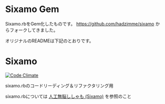 Sixamo Gem
==========

Sixamo.rbをGem化したものです。
https://github.com/hadzimme/sixamo からフォークしてきました。

オリジナルのREADMEは下記のとおりです。


Sixamo
======

[![Code Climate](https://codeclimate.com/github/hadzimme/sixamo/badges/gpa.svg)][gpa]

[gpa]: https://codeclimate.com/github/hadzimme/sixamo

sixamo.rbのコードリーディング＆リファクタリング用

sixamo.rbについては [人工無脳ししゃも (Sixamo)](http://yowaken.dip.jp/sixamo/ "人工無脳ししゃも (Sixamo)") を参照のこと
